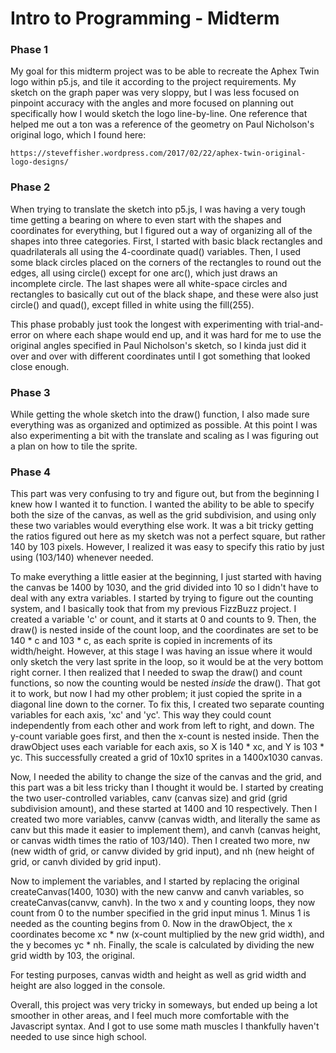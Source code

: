 # Intro to Programming - Midterm

### Phase 1
My goal for this midterm project was to be able to recreate the Aphex Twin logo within p5.js, and tile it according to the project requirements. My sketch on the graph paper was very sloppy, but I was less focused on pinpoint accuracy with the angles and more focused on planning out specifically how I would sketch the logo line-by-line. One reference that helped me out a ton was a reference of the geometry on Paul Nicholson's original logo, which I found here:

    https://steveffisher.wordpress.com/2017/02/22/aphex-twin-original-logo-designs/

### Phase 2
When trying to translate the sketch into p5.js, I was having a very tough time getting a bearing on where to even start with the shapes and coordinates for everything, but I figured out a way of organizing all of the shapes into three categories. First, I started with basic black rectangles and quadrilaterals all using the 4-coordinate quad() variables. Then, I used some black circles placed on the corners of the rectangles to round out the edges, all using circle() except for one arc(), which just draws an incomplete circle. The last shapes were all white-space circles and rectangles to basically cut out of the black shape, and these were also just circle() and quad(), except filled in white using the fill(255).

This phase probably just took the longest with experimenting with trial-and-error on where each shape would end up, and it was hard for me to use the original angles specified in Paul Nicholson's sketch, so I kinda just did it over and over with different coordinates until I got something that looked close enough. 

### Phase 3
While getting the whole sketch into the draw() function, I also made sure everything was as organized and optimized as possible. At this point I was also experimenting a bit with the translate and scaling as I was figuring out a plan on how to tile the sprite.

### Phase 4
This part was very confusing to try and figure out, but from the beginning I knew how I wanted it to function. I wanted the ability to be able to specify both the size of the canvas, as well as the grid subdivision, and using only these two variables would everything else work. It was a bit tricky getting the ratios figured out here as my sketch was not a perfect square, but rather 140 by 103 pixels. However, I realized it was easy to specify this ratio by just using (103/140) whenever needed.

To make everything a little easier at the beginning, I just started with having the canvas be 1400 by 1030, and the grid divided into 10 so I didn't have to deal with any extra variables. I started by trying to figure out the counting system, and I basically took that from my previous FizzBuzz project. I created a variable 'c' or count, and it starts at 0 and counts to 9. Then, the draw() is nested inside of the count loop, and the coordinates are set to be 140 * c and 103 * c, as each sprite is copied in increments of its width/height. However, at this stage I was having an issue where it would only sketch the very last sprite in the loop, so it would be at the very bottom right corner. I then realized that I needed to swap the draw() and count functions, so now the counting would be nested *inside* the draw(). That got it to work, but now I had my other problem; it just copied the sprite in a diagonal line down to the corner. To fix this, I created two separate counting variables for each axis, 'xc' and 'yc'. This way they could count independently from each other and work from left to right, and down. The y-count variable goes first, and then the x-count is nested inside. Then the drawObject uses each variable for each axis, so X is 140 * xc, and Y is 103 * yc. This successfully created a grid of 10x10 sprites in a 1400x1030 canvas.

Now, I needed the ability to change the size of the canvas and the grid, and this part was a bit less tricky than I thought it would be. I started by creating the two user-controlled variables, canv (canvas size) and grid (grid subdivision amount), and these started at 1400 and 10 respectively. Then I created two more variables, canvw (canvas width, and literally the same as canv but this made it easier to implement them), and canvh (canvas height, or canvas width times the ratio of 103/140). Then I created two more, nw (new width of grid, or canvw divided by grid input), and nh (new height of grid, or canvh divided by grid input). 

Now to implement the variables, and I started by replacing the original createCanvas(1400, 1030) with the new canvw and canvh variables, so createCanvas(canvw, canvh). In the two x and y counting loops, they now count from 0 to the number specified in the grid input minus 1. Minus 1 is needed as the counting begins from 0. Now in the drawObject, the x coordinates become xc * nw (x-count multiplied by the new grid width), and the y becomes yc * nh. Finally, the scale is calculated by dividing the new grid width by 103, the original. 

For testing purposes, canvas width and height as well as grid width and height are also logged in the console. 

Overall, this project was very tricky in someways, but ended up being a lot smoother in other areas, and I feel much more comfortable with the Javascript syntax. And I got to use some math muscles I thankfully haven't needed to use since high school.